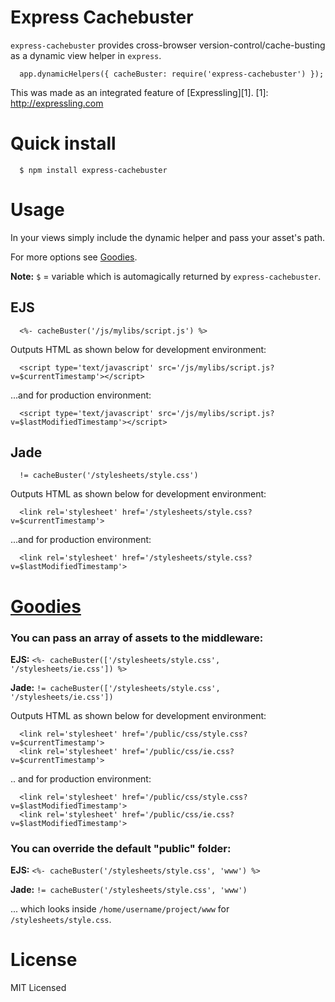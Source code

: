 
# Express Cachebuster

`express-cachebuster` provides cross-browser version-control/cache-busting as a dynamic view helper in `express`.

      app.dynamicHelpers({ cacheBuster: require('express-cachebuster') });

This was made as an integrated feature of [Expressling][1].
[1]: http://expressling.com

# Quick install

      $ npm install express-cachebuster

# Usage

In your views simply include the dynamic helper and pass your asset's path.

For more options see <a href="#goodies">Goodies</a>.

**Note:** `$` = variable which is automagically returned by `express-cachebuster`.

## EJS

      <%- cacheBuster('/js/mylibs/script.js') %>

Outputs HTML as shown below for development environment:

      <script type='text/javascript' src='/js/mylibs/script.js?v=$currentTimestamp'></script>

...and for production environment:

      <script type='text/javascript' src='/js/mylibs/script.js?v=$lastModifiedTimestamp'></script>

## Jade

      != cacheBuster('/stylesheets/style.css')

Outputs HTML as shown below for development environment:

      <link rel='stylesheet' href='/stylesheets/style.css?v=$currentTimestamp'>

...and for production environment:

      <link rel='stylesheet' href='/stylesheets/style.css?v=$lastModifiedTimestamp'>

# <a href="#goodies" name="goodies">Goodies</a>

### You can pass an array of assets to the middleware:

**EJS:** `<%- cacheBuster(['/stylesheets/style.css', '/stylesheets/ie.css']) %>`

**Jade:** `!= cacheBuster(['/stylesheets/style.css', '/stylesheets/ie.css'])`

Outputs HTML as shown below for development environment:

      <link rel='stylesheet' href='/public/css/style.css?v=$currentTimestamp'>
      <link rel='stylesheet' href='/public/css/ie.css?v=$currentTimestamp'>

.. and for production environment:

      <link rel='stylesheet' href='/public/css/style.css?v=$lastModifiedTimestamp'>
      <link rel='stylesheet' href='/public/css/ie.css?v=$lastModifiedTimestamp'>


### You can override the default "public" folder:

**EJS:** `<%- cacheBuster('/stylesheets/style.css', 'www') %>`

**Jade:** `!= cacheBuster('/stylesheets/style.css', 'www')`

... which looks inside `/home/username/project/www` for `/stylesheets/style.css`.

# License

MIT Licensed
